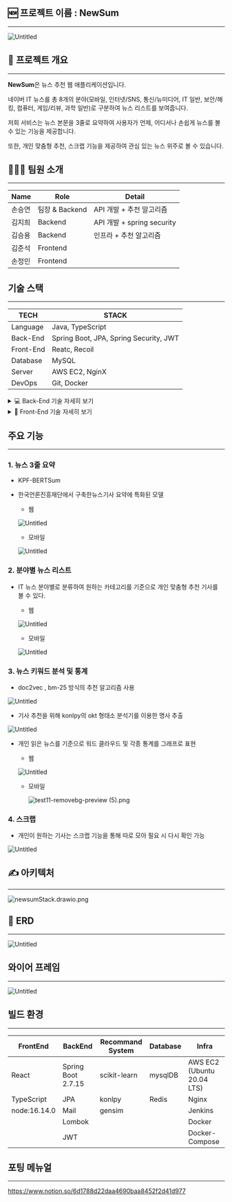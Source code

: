 ## 🆕 프로젝트 이름 : NewSum

---

![Untitled](/uploads/c4547a2bd4c3317538a34416d976eee1/Untitled.png)
## 🔖 프로젝트 개요


---

**NewSum**은 뉴스 추천 웹 애플리케이션입니다. 

네이버 IT 뉴스를 총 8개의 분야(모바일, 인터넷/SNS, 통신/뉴미디어, IT 일반, 보안/해킹, 컴퓨터, 게임/리뷰, 과학 일반)로 구분하여 뉴스 리스트를 보여줍니다.

저희 서비스는 뉴스 본문을 3줄로 요약하여 사용자가 언제, 어디서나 손쉽게 뉴스를 볼 수 있는 기능을 제공합니다.

또한, 개인 맞춤형 추천, 스크랩 기능을 제공하여 관심 있는 뉴스 위주로 볼 수 있습니다.

## 🧑‍🤝‍🧑 팀원 소개

---

| Name | Role | Detail |
| --- | --- | --- |
| 손승연 | 팀장 & Backend | API 개발 + 추천 알고리즘 |
| 김지희 | Backend | API 개발 + spring security |
| 김승용 | Backend | 인프라 + 추천 알고리즘 |
| 김준석 | Frontend |  |
| 손정민 | Frontend |  |

## 기술 스택

---

| TECH | STACK |
| --- | --- |
| Language | Java, TypeScript |
| Back-End | Spring Boot, JPA, Spring Security, JWT |
| Front-End | Reatc, Recoil |
| Database | MySQL |
| Server | AWS EC2, NginX |
| DevOps | Git, Docker |

<details>
<summary>💻 Back-End 기술 자세히 보기</summary>
<div markdown="1">





    ```java
    plugins {
        id 'java'
        id 'org.springframework.boot' version '2.7.15'
        id 'io.spring.dependency-management' version '1.0.15.RELEASE'
    }
    
    group = 'com.ssafy'
    version = '0.0.1-SNAPSHOT'
    
    java {
        sourceCompatibility = '11'
    }
    
    configurations {
        compileOnly {
            extendsFrom annotationProcessor
        }
    }
    
    repositories {
        mavenCentral()
    }
    
    dependencies {
        implementation 'org.springframework.boot:spring-boot-starter-data-jpa'
        implementation 'org.springframework.boot:spring-boot-starter-security'
        implementation 'org.springframework.boot:spring-boot-starter-validation'
        implementation 'org.springframework.boot:spring-boot-starter-web'
        implementation 'org.mybatis.spring.boot:mybatis-spring-boot-starter:2.3.1'
    
        //json parser
        implementation group: 'com.googlecode.json-simple', name: 'json-simple', version: '1.1.1'
    
        //jwt
        implementation 'io.jsonwebtoken:jjwt-api:0.11.2'
        implementation 'io.jsonwebtoken:jjwt-jackson:0.11.2'
        runtimeOnly 'io.jsonwebtoken:jjwt-impl:0.11.2'
        implementation 'com.auth0:java-jwt:4.2.1'
    
        //SMTP
        implementation 'org.springframework.boot:spring-boot-starter-mail'
    
        //Jython
        //https://mvnrepository.com/artifact/org.python/jython
    //    implementation group: 'org.python', name: 'jython', version: '2.7.3'
    
        compileOnly 'org.projectlombok:lombok'
        developmentOnly 'org.springframework.boot:spring-boot-devtools'
        runtimeOnly 'com.mysql:mysql-connector-j'
        annotationProcessor 'org.projectlombok:lombok'
        testImplementation 'org.springframework.boot:spring-boot-starter-test'
        testImplementation 'org.mybatis.spring.boot:mybatis-spring-boot-starter-test:2.3.1'
        testImplementation 'org.springframework.security:spring-security-test'
    }
    
    tasks.named('test') {
        useJUnitPlatform()
    }
    ```
</div>
</details>    


<details>
<summary>🎨 Front-End 기술 자세히 보기</summary>
<div markdown="1">


  

    ```jsx
    - 패키지 매니저: `node:16.14.0`
    - CSS 라이브러리: **`styled-components`**
    - 종속성 라이브러리 목록:
        - **`@testing-library/jest-dom`**: 버전 5.17.0
        - **`@testing-library/react`**: 버전 13.4.0
        - **`@testing-library/user-event`**: 버전 13.5.0
        - **`@types/react`**: 버전 18.2.21
        - **`@types/react-dom`**: 버전 18.2.7
        - **`@types/react-router-dom`**: 버전 5.3.3
        - **`axios`**: 버전 1.5.0
        - **`chart.js`**: 버전 4.4.0
        - **`react`**: 버전 18.2.0
        - **`react-chartjs-2`**: 버전 5.2.0
        - **`react-cookie`**: 버전 6.1.1
        - **`react-cookies`**: 버전 0.1.1
        - **`react-dom`**: 버전 18.2.0
        - **`react-icons`**: 버전 4.11.0
        - **`react-router-dom`**: 버전 6.15.0
        - **`react-scripts`**: 버전 5.0.1
        - **`react-wordcloud`**: 버전 1.2.7
        - **`recoil`**: 버전 0.7.7
        - **`recoil-persist`**: 버전 5.1.0
        - **`styled-components`**: 버전 6.0.8
        - **`typescript`**: 버전 4.9.5
        - **`v6`**: 버전 0.0.0
        - **`web-vitals`**: 버전 2.1.4
    ```
  </div>
</details>    

## 주요 기능

---

### 1. 뉴스 3줄 요약

- KPF-BERTSum
- 한국언론진흥재단에서 구축한뉴스기사 요약에 특화된 모델
    - 웹
    
    ![Untitled](https://prod-files-secure.s3.us-west-2.amazonaws.com/23625b80-0ade-47d5-b4f5-10172b4c8904/83231077-f943-48c4-94c0-5d6f58450ab7/Untitled.png)
    
    - 모바일
    
    ![Untitled](https://prod-files-secure.s3.us-west-2.amazonaws.com/23625b80-0ade-47d5-b4f5-10172b4c8904/bd015463-3867-416d-b623-3555db5e1218/Untitled.png)
    

### 2. 분야별 뉴스 리스트

- IT 뉴스 분야별로 분류하여 원하는 카테고리를 기준으로 개인 맞춤형 추천 기사를 볼 수 있다.
    - 웹
    
    ![Untitled](https://prod-files-secure.s3.us-west-2.amazonaws.com/23625b80-0ade-47d5-b4f5-10172b4c8904/32b6cd77-c23b-4a6d-825b-61b3d6cfb9a6/Untitled.png)
    
    - 모바일
    
    ![Untitled](https://prod-files-secure.s3.us-west-2.amazonaws.com/23625b80-0ade-47d5-b4f5-10172b4c8904/9085b23d-8135-4d35-85d0-9293ead8e14a/Untitled.png)
    

### 3. 뉴스 키워드 분석 및 통계

- doc2vec , bm-25 방식의 추천 알고리즘 사용

![Untitled](https://prod-files-secure.s3.us-west-2.amazonaws.com/23625b80-0ade-47d5-b4f5-10172b4c8904/cc5f6a13-0f9e-4d66-8e57-d10a27aae590/Untitled.png)

- 기사 추천을 위해 konlpy의 okt 형태소 분석기를 이용한 명사 추출

![Untitled](https://prod-files-secure.s3.us-west-2.amazonaws.com/23625b80-0ade-47d5-b4f5-10172b4c8904/54530f3b-3b84-408c-ae6b-be77b1ee5658/Untitled.png)

- 개인 읽은 뉴스를 기준으로 워드 클라우드 및 각종 통계를 그래프로 표현
    - 웹
    
    ![Untitled](https://prod-files-secure.s3.us-west-2.amazonaws.com/23625b80-0ade-47d5-b4f5-10172b4c8904/d192ffb6-6e27-482d-a3f7-e015ecf4e006/Untitled.png)
    
    - 모바일
        
        ![test11-removebg-preview (5).png](https://prod-files-secure.s3.us-west-2.amazonaws.com/23625b80-0ade-47d5-b4f5-10172b4c8904/7ad44c85-cd03-48fd-ab79-ce21c243e26e/test11-removebg-preview_(5).png)
        
    

### 4. 스크랩

- 개인이 원하는 기사는 스크랩 기능을 통해 따로 모아 필요 시 다시 확인 가능

![Untitled](https://prod-files-secure.s3.us-west-2.amazonaws.com/23625b80-0ade-47d5-b4f5-10172b4c8904/d5935bdc-a4e8-4ed9-b668-9fec97ac25ef/Untitled.png)

## ✍️ 아키텍처

---

![newsumStack.drawio.png](https://prod-files-secure.s3.us-west-2.amazonaws.com/23625b80-0ade-47d5-b4f5-10172b4c8904/cea9d606-624d-44ea-bfe2-2abb174dca3f/newsumStack.drawio.png)

## 💾 ERD

---

![Untitled](https://prod-files-secure.s3.us-west-2.amazonaws.com/23625b80-0ade-47d5-b4f5-10172b4c8904/05a5db0b-f9b2-4d36-a056-8dad16dc6279/Untitled.png)

## 와이어 프레임

---

![Untitled](https://prod-files-secure.s3.us-west-2.amazonaws.com/23625b80-0ade-47d5-b4f5-10172b4c8904/64101bc3-15a1-440c-87b2-15ffcd11a402/Untitled.png)

## 빌드 환경

---

| FrontEnd | BackEnd | Recommand System | Database | Infra |
| --- | --- | --- | --- | --- |
| React | Spring Boot 2.7.15 | scikit-learn | mysqlDB | AWS EC2 (Ubuntu 20.04 LTS) |
| TypeScript | JPA | konlpy | Redis | Nginx |
| node:16.14.0 | Mail | gensim |  | Jenkins |
|  | Lombok |  |  | Docker |
|  | JWT |  |  | Docker-Compose |

## 포팅 메뉴얼

---

https://www.notion.so/6d1788d22daa4690baa8452f2d41d977
